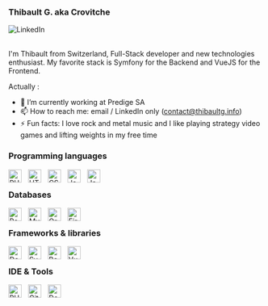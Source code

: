 ### Thibault G. aka Crovitche


<a href="https://www.linkedin.com/in/thibaultginfo/" target="_blank">
    <img align="left" src="https://img.shields.io/badge/LinkedIn-0077B5?style=for-the-badge&logo=linkedin&logoColor=white" alt="LinkedIn" />
</a>

<br>
<br>

I'm Thibault from Switzerland, Full-Stack developer and new technologies enthusiast. My favorite stack is Symfony for the Backend and VueJS for the         Frontend.

Actually :
- 🔭 I’m currently working at Predige SA
- 📫 How to reach me: email / LinkedIn only (contact@thibaultg.info)
- ⚡ Fun facts: I love rock and metal music and I like playing strategy video games and lifting weights in my free time

### Programming languages

<img align="left" alt="PHP" width="26px" src="https://cdn.jsdelivr.net/gh/devicons/devicon/icons/php/php-original.svg" style="padding-right:10px;" />          
<img align="left" alt="HTML5" width="26px" src="https://cdn.jsdelivr.net/gh/devicons/devicon/icons/html5/html5-original.svg" style="padding-right:10px;" />
<img align="left" alt="CSS3" width="26px" src="https://cdn.jsdelivr.net/gh/devicons/devicon/icons/css3/css3-original.svg" style="padding-right:10px;" />
<img align="left" alt="JavaScript" width="26px" src="https://cdn.jsdelivr.net/gh/devicons/devicon/icons/javascript/javascript-original.svg" style="padding-right:10px;" />
<img align="left" alt="Java" width="26px" src="https://cdn.jsdelivr.net/gh/devicons/devicon/icons/java/java-original.svg" style="padding-right:10px;" />

<br />

### Databases

<img align="left" alt="PostgreSQL" width="26px" src="https://cdn.jsdelivr.net/gh/devicons/devicon/icons/postgresql/postgresql-original-wordmark.svg" style="padding-right:10px" />          
<img align="left" alt="MySQL" width="26px" src="https://cdn.jsdelivr.net/gh/devicons/devicon/icons/mysql/mysql-original.svg" style="padding-right:10px;" />
<img align="left" alt="Oracle 19c & 21c" width="26px" src="https://cdn.jsdelivr.net/gh/devicons/devicon/icons/oracle/oracle-original.svg" style="padding-right:10px;" />
<img align="left" alt="Firebase" width="26px" src="https://cdn.jsdelivr.net/gh/devicons/devicon/icons/firebase/firebase-plain.svg" style="padding-right:10px;"/>
                    
<br />

### Frameworks & libraries

<img align="left" alt="Doctrine" width="26px" src="https://cdn.jsdelivr.net/gh/devicons/devicon/icons/doctrine/doctrine-original-wordmark.svg" style="padding-right:10px" />
<img align="left" alt="Symfony" width="26px" src="https://cdn.jsdelivr.net/gh/devicons/devicon/icons/symfony/symfony-original-wordmark.svg" style="padding-right:10px;" />
<img align="left" alt="Bootstrap" width="26px" src="https://cdn.jsdelivr.net/gh/devicons/devicon/icons/bootstrap/bootstrap-plain.svg" style="padding-right:10px;" />
<img align="left" alt="VueJS" width="26px" src="https://cdn.jsdelivr.net/gh/devicons/devicon/icons/vuejs/vuejs-original-wordmark.svg" style="padding-right:10px;" />
          
<br />

### IDE & Tools
<img align="left" alt="PHPStorm" width="26px" src="https://cdn.jsdelivr.net/gh/devicons/devicon@latest/icons/phpstorm/phpstorm-original.svg" style="padding-right:10px;" />
<img align="left" alt="Git" width="26px" src="https://cdn.jsdelivr.net/gh/devicons/devicon/icons/git/git-original.svg" style="padding-right:10px;" />
<img align="left" alt="Docker" width="26px" src="https://cdn.jsdelivr.net/gh/devicons/devicon/icons/docker/docker-original-wordmark.svg" style="padding-right:10px;" />
          

<br />
          
